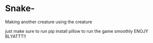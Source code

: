 # Snake-
Making another creature using the creature

just make sure to run pip install pillow to run the game smoothly
ENOJY BLYATTT!!
